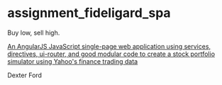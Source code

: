 # assignment_fideligard_spa
Buy low, sell high.

[An AngularJS JavaScript single-page web application using services, directives, ui-router, and good modular code to create a stock portfolio simulator using Yahoo's finance trading data](http://www.vikingcodeschool.com)

Dexter Ford